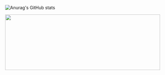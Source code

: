 ![Anurag's GitHub stats](https://github-readme-stats.vercel.app/api?username=dreialcantara&count_private=true&show_icons=true)
<div>
<a href="https://github.com/dreialcantara">
<img height="180em" width="500em" src="https://github-readme-stats.vercel.app/api/top-langs/?username=dreialcantara&layout=compact&langs_count=7&theme=dracula"/>
</div>
